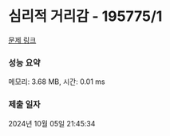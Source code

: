 # 심리적 거리감 - 195775/1 

[문제 링크](https://level.goorm.io/exam/195775/%EC%8B%AC%EB%A6%AC%EC%A0%81-%EA%B1%B0%EB%A6%AC%EA%B0%90/quiz/1) 

### 성능 요약

메모리: 3.68 MB, 시간: 0.01 ms

### 제출 일자

2024년 10월 05일 21:45:34

